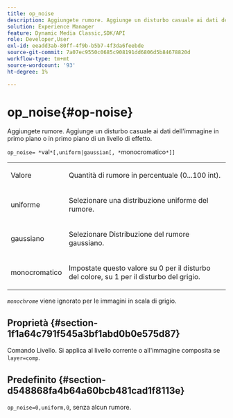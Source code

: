 ```yaml
---
title: op_noise
description: Aggiungete rumore. Aggiunge un disturbo casuale ai dati dell'immagine in primo piano o in primo piano di un livello di effetto.
solution: Experience Manager
feature: Dynamic Media Classic,SDK/API
role: Developer,User
exl-id: eeadd3ab-80ff-4f9b-b5b7-4f3da6feebde
source-git-commit: 7a07ec9550c0685c908191dd6806d5b84678820d
workflow-type: tm+mt
source-wordcount: '93'
ht-degree: 1%

---
```


# op_noise{#op-noise}

Aggiungete rumore. Aggiunge un disturbo casuale ai dati dell&#39;immagine in primo piano o in primo piano di un livello di effetto.

`op_noise= *`val`*[,uniform|gaussian[, *`monocromatico`*]]`

<table id="table_40675464E5824D52BF392ECCE2DDC03C"> 
 <tbody> 
  <tr> 
   <td colname="col1"> <p>Valore <span class="codeph"></span> </p> </td> 
   <td colname="col2"> <p>Quantità di rumore in percentuale (0...100 int). </p> </td> 
  </tr> 
  <tr> 
   <td colname="col1"> <p><span class="codeph"> uniforme</span> </p> </td> 
   <td colname="col2"> <p>Selezionare una distribuzione uniforme del rumore. </p> </td> 
  </tr> 
  <tr> 
   <td colname="col1"> <p><span class="codeph"> gaussiano</span> </p> </td> 
   <td colname="col2"> <p>Selezionare Distribuzione del rumore gaussiano. </p> </td> 
  </tr> 
  <tr> 
   <td colname="col1"> <p><span class="varname"> monocromatico</span> </p> </td> 
   <td colname="col2"> <p>Impostate questo valore su 0 per il disturbo del colore, su 1 per il disturbo del grigio. </p> </td> 
  </tr> 
 </tbody> 
</table>

*`monochrome`* viene ignorato per le immagini in scala di grigio.

## Proprietà {#section-1f1a64c791f545a3bf1abd0b0e575d87}

Comando Livello. Si applica al livello corrente o all&#39;immagine composita se `layer=comp`.

## Predefinito {#section-d548868fa4b64a60bcb481cad1f8113e}

`op_noise=0,uniform,0`, senza alcun rumore.
